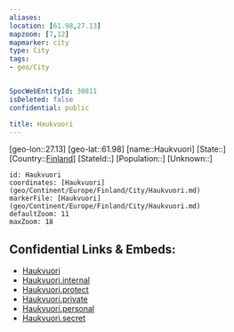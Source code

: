 ```yaml
---
aliases: 
location: [61.98,27.13]
mapzoom: [7,12] 
mapmarker: city 
type: City
tags:
- geo/City


SpocWebEntityId: 30811
isDeleted: false
confidential: public

title: Haukvuori
---
```

[geo-lon::27.13]
[geo-lat::61.98]
[name::Haukvuori]
[State::]
[Country::[Finland](geo/Continent/Europe/Finland.md)]
[StateId::]
[Population::]
[Unknown::]


```leaflet
id: Haukvuori
coordinates: [Haukvuori](geo/Continent/Europe/Finland/City/Haukvuori.md)
markerFile: [Haukvuori](geo/Continent/Europe/Finland/City/Haukvuori.md)
defaultZoom: 11 
maxZoom: 18
```


## Confidential Links & Embeds: 
- [Haukvuori](../../../../../../_public/geo/Continent/Europe/Finland/City/Haukvuori.md) 
- [Haukvuori.internal](../../../../../../_internal/geo/Continent/Europe/Finland/City/Haukvuori.internal.md) 
- [Haukvuori.protect](../../../../../../_protect/geo/Continent/Europe/Finland/City/Haukvuori.protect.md) 
- [Haukvuori.private](../../../../../../_private/geo/Continent/Europe/Finland/City/Haukvuori.private.md) 
- [Haukvuori.personal](../../../../../../_personal/geo/Continent/Europe/Finland/City/Haukvuori.personal.md) 
- [Haukvuori.secret](../../../../../../_secret/geo/Continent/Europe/Finland/City/Haukvuori.secret.md) 
